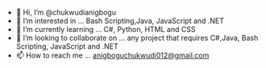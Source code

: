 - 👋 Hi, I’m @chukwudianigbogu
- 👀 I’m interested in ... Bash Scripting,Java, JavaScript and .NET
- 🌱 I’m currently learning ... C#, Python, HTML and CSS
- 💞️ I’m looking to collaborate on ... any project that requires C#,Java, Bash Scripting, JavaScript and .NET
- 📫 How to reach me ... anigboguchukwudi012@gmail.com

<!---
chukwudianigbogu/chukwudianigbogu is a ✨ special ✨ repository because its `README.md` (this file) appears on your GitHub profile.
You can click the Preview link to take a look at your changes.
--->
